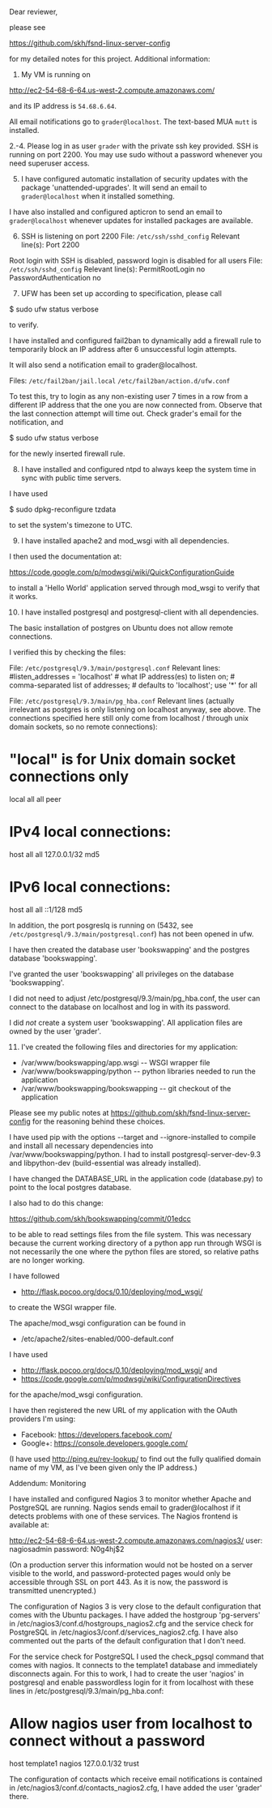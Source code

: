 Dear reviewer,

please see

  https://github.com/skh/fsnd-linux-server-config

for my detailed notes for this project. Additional information:

1. My VM is running on

  http://ec2-54-68-6-64.us-west-2.compute.amazonaws.com/

and its IP address is `54.68.6.64`.

All email notifications go to `grader@localhost`. The text-based MUA `mutt`
is installed.

2.-4. Please log in as user `grader` with the private ssh key provided. SSH
is running on port 2200. You may use sudo without a password whenever you
need superuser access.

5. I have configured automatic installation of security updates with the
package 'unattended-upgrades'. It will send an email to `grader@localhost` when
it installed something.

I have also installed and configured apticron to send an email to
`grader@localhost` whenever updates for installed packages are available.

6. SSH is listening on port 2200
File: `/etc/ssh/sshd_config`
Relevant line(s):
  Port 2200

Root login with SSH is disabled, password login is disabled for all users
File: `/etc/ssh/sshd_config`
Relevant line(s):
  PermitRootLogin no
  PasswordAuthentication no

7. UFW has been set up according to specification, please call

  $ sudo ufw status verbose

to verify.

I have installed and configured fail2ban to dynamically add a firewall
rule to temporarily block an IP address after 6 unsuccessful login attempts.

It will also send a notification email to grader@localhost.

Files:
`/etc/fail2ban/jail.local`
`/etc/fail2ban/action.d/ufw.conf`

To test this, try to login as any non-existing user 7 times in a row from
a different IP address that the one you are now connected from. Observe that
the last connection attempt will time out. Check grader's email for the
notification, and

  $ sudo ufw status verbose

for the newly inserted firewall rule.

8. I have installed and configured ntpd to always keep the system time in sync
with public time servers.

I have used

  $ sudo dpkg-reconfigure tzdata

to set the system's timezone to UTC.

9. I have installed apache2 and mod_wsgi with all dependencies.

I then used the documentation at:

  https://code.google.com/p/modwsgi/wiki/QuickConfigurationGuide

to install a 'Hello World' application served through mod_wsgi to verify
that it works.

10. I have installed postgresql and postgresql-client with all dependencies.

The basic installation of postgres on Ubuntu does not allow remote connections.

I verified this by checking the files:

File:
`/etc/postgresql/9.3/main/postgresql.conf`
Relevant lines:
  #listen_addresses = 'localhost'         # what IP address(es) to listen on;
                                          # comma-separated list of addresses;
                                          # defaults to 'localhost'; use '*' for all

File:
`/etc/postgresql/9.3/main/pg_hba.conf`
Relevant lines (actually irrelevant as postgres is only listening on localhost
anyway, see above. The connections specified here still only come from
localhost / through unix domain sockets, so no remote connections):
  # "local" is for Unix domain socket connections only
  local   all             all                                     peer
  # IPv4 local connections:
  host    all             all             127.0.0.1/32            md5
  # IPv6 local connections:
  host    all             all             ::1/128                 md5

In addition, the port posgreslq is running on (5432, see `/etc/postgresql/9.3/main/postgresql.conf`) has not been opened in ufw.

I have then created the database user 'bookswapping' and the postgres database
'bookswapping'.

I've granted the user 'bookswapping' all privileges on the database
'bookswapping'.

I did not need to adjust /etc/postgresql/9.3/main/pg_hba.conf, the user
can connect to the database on localhost and log in with its password.

I did _not_ create a system user 'bookswapping'. All application files
are owned by the user 'grader'.

11. I've created the following files and directories for my application:

- /var/www/bookswapping/app.wsgi -- WSGI wrapper file
- /var/www/bookswapping/python -- python libraries needed to run the application
- /var/www/bookswapping/bookswapping -- git checkout of the application

Please see my public notes at https://github.com/skh/fsnd-linux-server-config
for the reasoning behind these choices.

I have used pip with the options --target and --ignore-installed to compile
and install all necessary dependencies into /var/www/bookswapping/python. I
had to install postgresql-server-dev-9.3 and libpython-dev (build-essential
was already installed).

I have changed the DATABASE_URL in the application code (database.py) to
point to the local postgres database.

I also had to do this change:

  https://github.com/skh/bookswapping/commit/01edcc

to be able to read settings files from the file system. This was necessary
because the current working directory of a python app run through WSGI is not
necessarily the one where the python files are stored, so relative paths are
no longer working.

I have followed

- http://flask.pocoo.org/docs/0.10/deploying/mod_wsgi/

to create the WSGI wrapper file.

The apache/mod_wsgi configuration can be found in

- /etc/apache2/sites-enabled/000-default.conf

I have used

- http://flask.pocoo.org/docs/0.10/deploying/mod_wsgi/ and
- https://code.google.com/p/modwsgi/wiki/ConfigurationDirectives

for the apache/mod_wsgi configuration.

I have then registered the new URL of my application with the OAuth providers
I'm using:

- Facebook: https://developers.facebook.com/
- Google+: https://console.developers.google.com/

(I have used http://ping.eu/rev-lookup/ to find out the fully qualified
domain name of my VM, as I've been given only the IP address.)

Addendum: Monitoring

I have installed and configured Nagios 3 to monitor whether Apache and
PostgreSQL are running. Nagios sends email to grader@localhost if it
detects problems with one of these services. The Nagios frontend is
available at:

  http://ec2-54-68-6-64.us-west-2.compute.amazonaws.com/nagios3/
  user: nagiosadmin
  password: N0g4hj$2

(On a production server this information would not be hosted on a server
visible to the world, and password-protected pages would only be accessible
through SSL on port 443. As it is now, the password is transmitted
unencrypted.)

The configuration of Nagios 3 is very close to the default configuration that
comes with the Ubuntu packages. I have added the hostgroup 'pg-servers' in
/etc/nagios3/conf.d/hostgroups_nagios2.cfg and the service check for
PostgreSQL in /etc/nagios3/conf.d/services_nagios2.cfg. I have also commented
out the parts of the default configuration that I don't need.

For the service check for PostgreSQL I used the check_pgsql command that
comes with nagios. It connects to the template1 database and immediately
disconnects again. For this to work, I had to create the user 'nagios'
in postgresql and enable passwordless login for it from localhost with these
lines in /etc/postgresql/9.3/main/pg_hba.conf:

# Allow nagios user from localhost to connect without a password
host    template1       nagios          127.0.0.1/32            trust

The configuration of contacts which receive email notifications is contained
in /etc/nagios3/conf.d/contacts_nagios2.cfg, I have added the user 'grader'
there.

